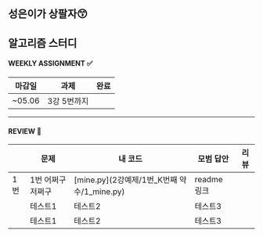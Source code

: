 
## 성은이가 상팔자😙
## 알고리즘 스터디


#### WEEKLY ASSIGNMENT ✅
|마감일|과제|완료|
|---|---|---|
|~05.06| 3강 5번까지| |

--------------

#### REVIEW 🌵
| |문제|내 코드|모범 답안|리뷰|
|--|----|------|---| ---|
|1번|1번 어쩌구 저쩌구|[mine.py](2강예제/1번_K번째 약수/1_mine.py)|readme 링크|
| |테스트1|테스트2|테스트3|
| |테스트1|테스트2|테스트3|

